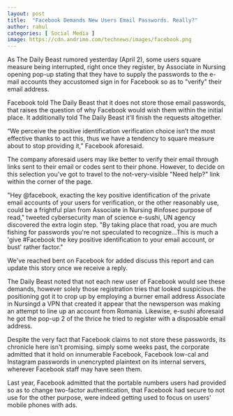 ```yaml
---
layout: post
title:  "Facebook Demands New Users Email Passwords. Really?"
author: rahul
categories: [ Social Media ]
image: https://cdn.andrimo.com/technews/images/facebook.png
---
```

As The Daily Beast rumored yesterday (April 2), some users square measure being interrupted, right once they register, by Associate in Nursing opening pop-up stating that they have to supply the passwords to the e-mail accounts they accustomed sign in for Facebook so as to "verify" their email address.

Facebook told The Daily Beast that it does not store those email passwords, that raises the question of why Facebook would wish them within the initial place. It additionally told The Daily Beast it'll finish the requests altogether.

“We perceive the positive identification verification choice isn’t the most effective thanks to act this, thus we have a tendency to square measure about to stop providing it,” Facebook aforesaid.


The company aforesaid users may like better to verify their email through links sent to their email or codes sent to their phone. However, to decide on this selection you've got to travel to the not-very-visible "Need help?" link within the corner of the page.

"Hey @facebook, exacting the key positive identification of the private email accounts of your users for verification, or the other reasonably use, could be a frightful plan from Associate in Nursing #infosec purpose of read," tweeted cybersecurity man of science e-sushi, UN agency discovered the extra login step. "By taking place that road, you are much fishing for passwords you're not speculated to recognize...This is much a 'give #Facebook the key positive identification to your email account, or bust' rather factor."

We've reached bent on Facebook for added discuss this report and can update this story once we receive a reply.

The Daily Beast noted that not each new user of Facebook would see these demands, however solely those registration tries that looked suspicious. the positioning got it to crop up by employing a burner email address Associate in Nursingd a VPN that created it appear that the newsperson was making an attempt to line up an account from Romania. Likewise, e-sushi aforesaid he got the pop-up 2 of the thrice he tried to register with a disposable email address.

Despite the very fact that Facebook claims to not store these passwords, its chronicle here isn't promising. simply some weeks past, the corporate admitted that it hold on innumerable Facebook, Facebook low-cal and Instagram passwords in unencrypted plaintext on its internal servers, wherever Facebook staff may have seen them.

Last year, Facebook admitted that the portable numbers users had provided so as to change two-factor authentication, that Facebook had secure to not use for the other purpose, were indeed getting used to focus on users' mobile phones with ads.
